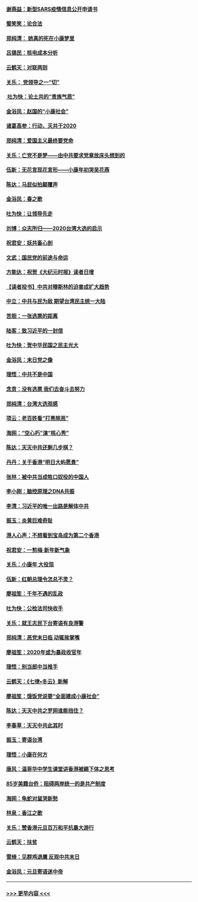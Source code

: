 #### [谢燕益：新型SARS疫情信息公开申请书](../pages/nsc993/n11808840.md?t=01220411) 
#### [蜀笑笑：论合法](../pages/nsc993/n11808064.md?t=01220411) 
#### [郑纯清： 她真的死在小康梦里](../pages/nsc993/n11806623.md?t=01220411) 
#### [吕锡民：核电成本分析](../pages/nsc993/n11806284.md?t=01220411) 
#### [云鹤天：对联两则](../pages/nsc993/n11805957.md?t=01220411) 
#### [关乐： 党领导之一“切”](../pages/nsc993/n11804505.md?t=01220411) 
#### [ 吐为快：论土共的“贵族气质”](../pages/nsc993/n11804490.md?t=01220411) 
#### [金浴凤：赵国的“小康社会”](../pages/nsc993/n11804452.md?t=01220411) 
#### [诸葛高参：行动，灭共于2020](../pages/nsc993/n11804120.md?t=01220411) 
#### [郑纯清：爱国主义最终要党命](../pages/nsc993/n11802197.md?t=01220411) 
#### [关乐：亡党不是梦——由中共要求党章放床头想到的](../pages/nsc993/n11802156.md?t=01220411) 
#### [伍新：无花言现花言形——小康年初哭吴花燕](../pages/nsc993/n11800044.md?t=01220411) 
#### [陈达：马屁似拍颠覆声](../pages/nsc993/n11800010.md?t=01220411) 
#### [金浴凤：春之歌](../pages/nsc993/n11797687.md?t=01220411) 
#### [吐为快：让领导先走](../pages/nsc993/n11797512.md?t=01220411) 
#### [刘博：众志所归——2020台湾大选的启示](../pages/nsc993/n11796878.md?t=01220411) 
#### [祝君安：妖共畜心剖](../pages/nsc993/n11794273.md?t=01220411) 
#### [文武：国民党的前途与命运](../pages/nsc993/n11794198.md?t=01220411) 
#### [方能达：祝贺《大纪元时报》读者日增](../pages/nsc993/n11793807.md?t=01220411) 
#### [【读者投书】中共对穆斯林的迫害成扩大趋势](../pages/nsc993/n11791371.md?t=01220411) 
#### [中立：中共与民为敌 期望台湾民主统一大陆](../pages/nsc993/n11790392.md?t=01220411) 
#### [苦胆：一张选票的距离](../pages/nsc993/n11788914.md?t=01220411) 
#### [陆客：致习近平的一封信](../pages/nsc993/n11788867.md?t=01220411) 
#### [吐为快：贺中华民国之民主光大](../pages/nsc993/n11788618.md?t=01220411) 
#### [金浴凤：末日党之像](../pages/nsc993/n11787475.md?t=01220411) 
#### [理悟：中共不是中国](../pages/nsc993/n11787463.md?t=01220411) 
#### [念贲：没有选票  我们去奋斗去努力](../pages/nsc993/n11787398.md?t=01220411) 
#### [郑纯清：台湾大选观感](../pages/nsc993/n11786210.md?t=01220411) 
#### [项云：老百姓看“打黑除恶”](../pages/nsc993/n11785398.md?t=01220411) 
#### [海网：“空心朽”演“核心秀”](../pages/nsc993/n11783874.md?t=01220411) 
#### [陈达：天灭中共还剩几步棋？](../pages/nsc993/n11783719.md?t=01220411) 
#### [丹丹：关于香港“明日大屿愿景”](../pages/nsc993/n11783273.md?t=01220411) 
#### [张林：被中共当成牲口奴役的中国人](../pages/nsc993/n11782397.md?t=01220411) 
#### [李小刚：脑控原理之DNA共振](../pages/nsc993/n11780962.md?t=01220411) 
#### [李清：习近平的唯一出路是解体中共](../pages/nsc993/n11780866.md?t=01220411) 
#### [振玉：炎黄巨难奇耻](../pages/nsc993/n11779632.md?t=01220411) 
#### [港人心声：不想看到宝岛成为第二个香港](../pages/nsc993/n11778817.md?t=01220411) 
#### [祝君安：一剪梅‧新年新气象](../pages/nsc993/n11776340.md?t=01220411) 
#### [关乐：小康年 大役现](../pages/nsc993/n11774213.md?t=01220411) 
#### [伍新：红朝总理令怎总不灵？](../pages/nsc993/n11770813.md?t=01220411) 
#### [廖祖笙：千年不遇的乱政](../pages/nsc993/n11770373.md?t=01220411) 
#### [吐为快：公检法司快收手](../pages/nsc993/n11770359.md?t=01220411) 
#### [关乐：就王志民下台寄语有良港警](../pages/nsc993/n11769903.md?t=01220411) 
#### [郑纯清：恶党末日临 动辄挨掌嘴](../pages/nsc993/n11769356.md?t=01220411) 
#### [廖祖笙：2020年或为暴政收官年](../pages/nsc993/n11768216.md?t=01220411) 
#### [理悟：别当郎中当推手](../pages/nsc993/n11768243.md?t=01220411) 
#### [云鹤天：《七律▪冬云》新解](../pages/nsc993/n11768204.md?t=01220411) 
#### [廖祖笙：饿饭党说要“全面建成小康社会”](../pages/nsc993/n11767482.md?t=01220411) 
#### [陈达：天灭中共之罗网谁能挡住？](../pages/nsc993/n11767465.md?t=01220411) 
#### [李春草：天灭中共此其时](../pages/nsc993/n11767452.md?t=01220411) 
#### [振玉：寄语台湾](../pages/nsc993/n11767432.md?t=01220411) 
#### [理悟：小康在何方](../pages/nsc993/n11767394.md?t=01220411) 
#### [唐风：温哥华中学生课堂讲香港被踢下体之思考](../pages/nsc993/n11766848.md?t=01220411) 
#### [85岁美籍台侨：阻碍两岸统一的是共产制度](../pages/nsc993/n11765043.md?t=01220411) 
#### [海网：龟蛇对鼠哭新愁](../pages/nsc993/n11764895.md?t=01220411) 
#### [林泉：香江之歌](../pages/nsc993/n11764415.md?t=01220411) 
#### [关乐：赞香港元旦百万和平抗暴大游行](../pages/nsc993/n11764382.md?t=01220411) 
#### [云鹤天：扶贫](../pages/nsc993/n11764245.md?t=01220411) 
#### [雪绮：见群鸡退鹰  反观中共末日](../pages/nsc993/n11762112.md?t=01220411) 
#### [金浴凤：元旦寄语迷中帝](../pages/nsc993/n11761788.md?t=01220411) 

----
#### [ >>> 更早内容 <<< ](../indexes/nsc993-earlier.md)

